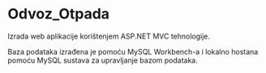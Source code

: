 # Odvoz_Otpada
 Izrada web aplikacije korištenjem ASP.NET MVC tehnologije.

Baza podataka izrađena je pomoću MySQL Workbench-a i lokalno hostana pomoću MySQL sustava za upravljanje bazom podataka.